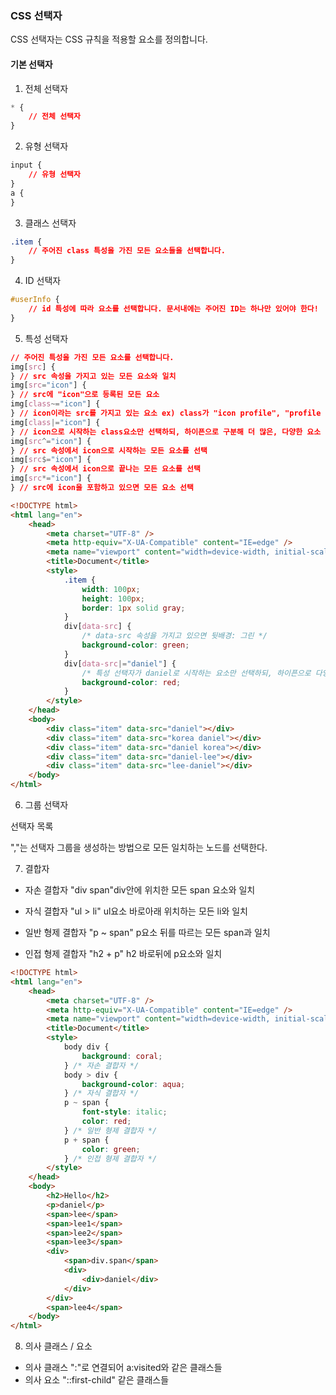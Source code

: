 ### CSS 선택자

CSS 선택자는 CSS 규칙을 적용할 요소를 정의합니다.

#### 기본 선택자

1. 전체 선택자

```css
* {
    // 전체 선택자
}
```

2. 유형 선택자

```css
input {
    // 유형 선택자
}
a {
}
```

3. 클래스 선택자

```css
.item {
    // 주어진 class 특성을 가진 모든 요소들을 선택합니다.
}
```

4. ID 선택자

```css
#userInfo {
    // id 특성에 따라 요소를 선택합니다. 문서내에는 주어진 ID는 하나만 있어야 한다!
}
```

5. 특성 선택자

```css
// 주어진 특성을 가진 모든 요소를 선택합니다.
img[src] {
} // src 속성을 가지고 있는 모든 요소와 일치
img[src="icon"] {
} // src에 "icon"으로 등록된 모든 요소
img[class~="icon"] {
} // icon이라는 src를 가지고 있는 요소 ex) class가 "icon profile", "profile icon" (O), "icon-profile" (X) // 여러개의 class가 함께 지정돼도 icon을 독립적으로 가지고 있다면 선택
img[class|="icon"] {
} // icon으로 시작하는 class요소만 선택하되, 하이픈으로 구분해 더 많은, 다양한 요소 선택 가능
img[src^="icon"] {
} // src 속성에서 icon으로 시작하는 모든 요소를 선택
img[src$="icon"] {
} // src 속성에서 icon으로 끝나는 모든 요소를 선택
img[src*="icon"] {
} // src에 icon을 포함하고 있으면 모든 요소 선택
```

```html
<!DOCTYPE html>
<html lang="en">
    <head>
        <meta charset="UTF-8" />
        <meta http-equiv="X-UA-Compatible" content="IE=edge" />
        <meta name="viewport" content="width=device-width, initial-scale=1.0" />
        <title>Document</title>
        <style>
            .item {
                width: 100px;
                height: 100px;
                border: 1px solid gray;
            }
            div[data-src] {
                /* data-src 속성을 가지고 있으면 뒷배경: 그린 */
                background-color: green;
            }
            div[data-src|="daniel"] {
                /* 특성 선택자가 daniel로 시작하는 요소만 선택하되, 하이픈으로 다양하게 선택가능, 뒷배경: 레드 */
                background-color: red;
            }
        </style>
    </head>
    <body>
        <div class="item" data-src="daniel"></div>
        <div class="item" data-src="korea daniel"></div>
        <div class="item" data-src="daniel korea"></div>
        <div class="item" data-src="daniel-lee"></div>
        <div class="item" data-src="lee-daniel"></div>
    </body>
</html>
```

6. 그룹 선택자

선택자 목록

","는 선택자 그룹을 생성하는 방법으로 모든 일치하는 노드를 선택한다.

7. 결합자

-   자손 결합자
    "div span"div안에 위치한 모든 span 요소와 일치

-   자식 결합자
    "ul > li" ul요소 바로아래 위치하는 모든 li와 일치

-   일반 형제 결합자
    "p ~ span" p요소 뒤를 따르는 모든 span과 일치

-   인접 형제 결합자
    "h2 + p" h2 바로뒤에 p요소와 일치

```html
<!DOCTYPE html>
<html lang="en">
    <head>
        <meta charset="UTF-8" />
        <meta http-equiv="X-UA-Compatible" content="IE=edge" />
        <meta name="viewport" content="width=device-width, initial-scale=1.0" />
        <title>Document</title>
        <style>
            body div {
                background: coral;
            } /* 자손 결합자 */
            body > div {
                background-color: aqua;
            } /* 자식 결합자 */
            p ~ span {
                font-style: italic;
                color: red;
            } /* 일반 형제 결합자 */
            p + span {
                color: green;
            } /* 인접 형제 결합자 */
        </style>
    </head>
    <body>
        <h2>Hello</h2>
        <p>daniel</p>
        <span>lee</span>
        <span>lee1</span>
        <span>lee2</span>
        <span>lee3</span>
        <div>
            <span>div.span</span>
            <div>
                <div>daniel</div>
            </div>
        </div>
        <span>lee4</span>
    </body>
</html>
```

8. 의사 클래스 / 요소

-   의사 클래스
    ":"로 연결되어 a:visited와 같은 클래스들
-   의사 요소
    "::first-child" 같은 클래스들
